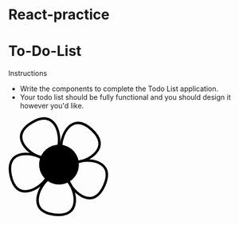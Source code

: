 # React-practice
# To-Do-List

Instructions
- Write the components to complete the Todo List application.
- Your todo list should be fully functional and you should design it however you'd like.
<svg width="201px" height="200px" viewBox="0 0 201 200" version="1.1" xmlns="http://www.w3.org/2000/svg" xmlns:xlink="http://www.w3.org/1999/xlink">
    <g id="Page-1" stroke="none" stroke-width="1" fill="none" fill-rule="evenodd">
        <circle id="Oval" fill="#000000" transform="translate(101.719470, 95.804492) rotate(-30.000000) translate(-101.719470, -95.804492) " cx="101.71947" cy="95.8044918" r="40"></circle>
        <path d="M84.7176451,76.4267849 C94.2391792,68.4813962 102.665817,50.5167316 102.707358,35.791393 C102.758976,17.4941497 91.0179365,6.42678492 65.3482623,6.42678492 C39.6370068,6.42678492 27.8380413,17.419909 27.9044565,35.5659817 C27.9583915,50.3022304 36.553903,68.2446298 46.4778283,76.4267849 L84.7176451,76.4267849 Z" id="Path" stroke="#000000" stroke-width="5" fill-opacity="0" fill="#FFFFFF" transform="translate(65.305855, 41.426785) rotate(-30.000000) translate(-65.305855, -41.426785) "></path>
        <path d="M116.014686,196.465431 C125.53622,188.520042 133.962859,170.555377 134.0044,155.830039 C134.056017,137.532796 122.314978,126.465431 96.6453036,126.465431 C70.9340481,126.465431 59.1350826,137.458555 59.2014977,155.604628 C59.2554328,170.340876 67.8509443,188.283276 77.7748696,196.465431 L116.014686,196.465431 Z" id="Path" stroke="#000000" stroke-width="5" fill-opacity="0" fill="#FFFFFF" transform="translate(96.602896, 161.465431) rotate(-174.000000) translate(-96.602896, -161.465431) "></path>
        <path d="M179.899214,158.704609 C189.420748,150.75922 197.847386,132.794555 197.888927,118.069217 C197.940544,99.7719733 186.199505,88.7046085 160.529831,88.7046085 C134.818575,88.7046085 123.01961,99.6977326 123.086025,117.843805 C123.13996,132.580054 131.735472,150.522453 141.659397,158.704609 L179.899214,158.704609 Z" id="Path" stroke="#000000" stroke-width="5" fill-opacity="0" fill="#FFFFFF" transform="translate(160.487424, 123.704609) rotate(114.000000) translate(-160.487424, -123.704609) "></path>
        <path d="M58.3883475,145.826406 C67.9098816,137.881017 76.3365198,119.916353 76.3780607,105.191014 C76.4296782,86.8937706 64.6886389,75.8264059 39.0189647,75.8264059 C13.3077092,75.8264059 1.50874375,86.81953 1.57515887,104.965603 C1.62909393,119.701851 10.2246055,137.644251 20.1485307,145.826406 L58.3883475,145.826406 Z" id="Path" stroke="#000000" stroke-width="5" fill-opacity="0" fill="#FFFFFF" transform="translate(38.976558, 110.826406) rotate(-102.000000) translate(-38.976558, -110.826406) "></path>
        <path d="M163.156903,86.567356 C172.678437,78.6219673 181.105076,60.6573026 181.146616,45.9319641 C181.198234,27.6347207 169.457195,16.567356 143.78752,16.567356 C118.076265,16.567356 106.277299,27.5604801 106.343715,45.7065527 C106.39765,60.4428014 114.993161,78.3852008 124.917086,86.567356 L163.156903,86.567356 Z" id="Path" stroke="#000000" stroke-width="5" fill-opacity="0" fill="#FFFFFF" transform="translate(143.745113, 51.567356) rotate(42.000000) translate(-143.745113, -51.567356) "></path>
    </g>
</svg>
